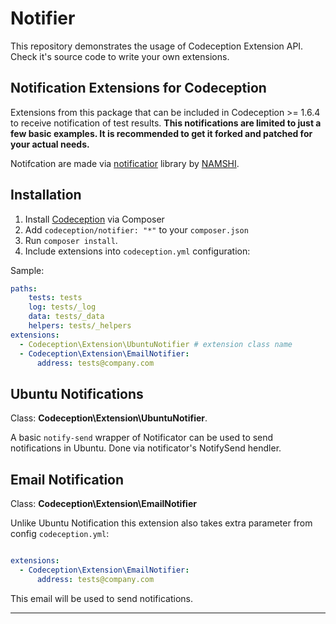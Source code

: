 Notifier
========

This repository demonstrates the usage of Codeception Extension API.
Check it's source code to write your own extensions.

## Notification Extensions for Codeception

Extensions from this package that can be included in Codeception >= 1.6.4 to receive notification of test results.
**This notifications are limited to just a few basic examples. It is recommended to get it forked and patched for your actual needs.**

Notifcation are made via [notificatior](https://github.com/namshi/notificator) library by [NAMSHI](https://github.com/namshi/).

## Installation

1. Install [Codeception](http://codeception.com) via Composer
2. Add  `codeception/notifier: "*"` to your `composer.json`
3. Run `composer install`.
4. Include extensions into `codeception.yml` configuration:

Sample:

``` yaml
paths:
    tests: tests
    log: tests/_log
    data: tests/_data
    helpers: tests/_helpers
extensions:
  - Codeception\Extension\UbuntuNotifier # extension class name
  - Codeception\Extension\EmailNotifier:
      address: tests@company.com  

```

## Ubuntu Notifications

Class: **Codeception\Extension\UbuntuNotifier**.

A basic `notify-send` wrapper of Notificator can be used to send notifications in Ubuntu.
Done via notificator's NotifySend hendler.

## Email Notification

Class: **Codeception\Extension\EmailNotifier**

Unlike Ubuntu Notification this extension also takes extra parameter from config `codeception.yml`:

``` yaml

extensions:
  - Codeception\Extension\EmailNotifier:
      address: tests@company.com  

```

This email will be used to send notifications.

-----